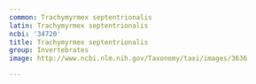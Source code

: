 ```yaml
---
common: Trachymyrmex septentrionalis
latin: Trachymyrmex septentrionalis
ncbi: '34720'
title: Trachymyrmex septentrionalis
group: Invertebrates
image: http://www.ncbi.nlm.nih.gov/Taxonomy/taxi/images/3636

---
```


